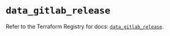 # `data_gitlab_release`

Refer to the Terraform Registry for docs: [`data_gitlab_release`](https://registry.terraform.io/providers/gitlabhq/gitlab/17.7.1/docs/data-sources/release).
